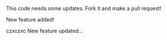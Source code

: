 This code needs some updates. Fork it and make a pull request!

New feature added!


czxczxc
New feature updated...
